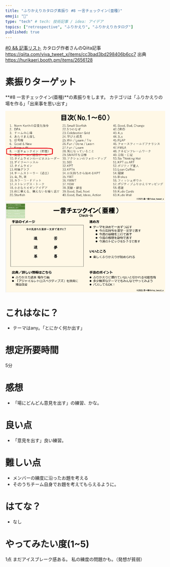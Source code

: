 ```yaml
---
title: "ふりかえりカタログ素振り #8 一言チェックイン(亜種)"
emoji: "🌊"
type: "tech" # tech: 技術記事 / idea: アイデア
topics: ["retrospective", "ふりかえり", "ふりかえりカタログ"]
published: true
---
```


[#0 && 記事リスト](/datsuns/articles/retrospective-su-bu-ri-0.md)
カタログ作者さんのQiita記事
https://qiita.com/viva_tweet_x/items/cc3bad3bd298406b6cc7
出典
https://hurikaeri.booth.pm/items/2656128

# 素振りターゲット

**\#8 一言チェックイン(亜種)**の素振りをします。
カテゴリは「ふりかえりの場を作る」「出来事を思い出す」

![target](/images/retrospective-su-bu-ri/8-target.png)
![pattern](/images/retrospective-su-bu-ri/8-pattern.png)

# これはなに？

* テーマはany。「とにかく何か出す」

# 想定所要時間

5分

# 感想

* 「場にどんどん意見を出す」の練習、かな。

# 良い点

* 「意見を出す」良い練習。

# 難しい点

* メンバーの練度に沿ったお題を考える
* そのうちチーム自身でお題を考えてもらえるように。

# はてな？

* なし

# やってみたい度(1~5)

1点
まだアイスブレーク感ある。
私の練度の問題かも。（発想が貧弱）
